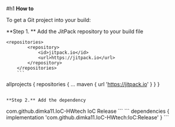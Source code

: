 #h1 **How to**

To get a Git project into your build:

**Step 1. ** Add the JitPack repository to your build file
```
<repositories>
		<repository>
		    <id>jitpack.io</id>
		    <url>https://jitpack.io</url>
		</repository>
	</repositories>
	```
```
allprojects {
		repositories {
			...
			maven { url 'https://jitpack.io' }
		}
	}
```

**Step 2.** Add the dependency
```
<dependency>
	    <groupId>com.github.dimka11.IoC-HWtech</groupId>
	    <artifactId>IoC</artifactId>
	    <version>Release</version>
	</dependency>
	```
```
dependencies {
	        implementation 'com.github.dimka11.IoC-HWtech:IoC:Release'
	}
	```